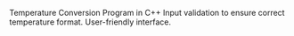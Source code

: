  Temperature Conversion Program in C++
Input validation to ensure correct temperature format.
User-friendly interface.
